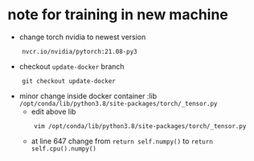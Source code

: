 # note for training in new machine
- change torch nvidia to newest version
```
    nvcr.io/nvidia/pytorch:21.08-py3
```
- checkout `update-docker` branch
```
    git checkout update-docker
```
- minor change inside docker container :lib `/opt/conda/lib/python3.8/site-packages/torch/_tensor.py`
    - edit above lib
    ```
        vim /opt/conda/lib/python3.8/site-packages/torch/_tensor.py
    ```
    - at line 647 change from `return self.numpy()` to `return self.cpu().numpy()`
